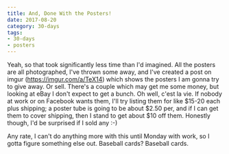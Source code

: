 ```yaml
---
title: And, Done With the Posters!
date: 2017-08-20
category: 30-days
tags:
- 30-days
- posters
---
```

<p>Yeah, so that took significantly less time than I'd imagined. All the posters are all photographed, I've thrown some away, and I've created a post on imgur (<a href="https://imgur.com/a/TeX14">https://imgur.com/a/TeX14</a>) which shows the posters I am gonna try to give away. Or sell. There's a couple which may get me some money, but looking at eBay I don't expect to get a bunch. Oh well, c'est la vie. If nobody at work or on Facebook wants them, I'll try listing them for like $15-20 each plus shipping; a poster tube is going to be about $2.50 per, and if I can get them to cover shipping, then I stand to get about $10 off them. Honestly though, I'd be surprised if I sold any :-)</p>
<p>Any rate, I can't do anything more with this until Monday with work, so I gotta figure something else out. Baseball cards? Baseball cards.</p>
